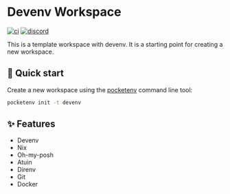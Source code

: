 # Devenv Workspace

[![ci](https://github.com/pocketenv-io/devenv/actions/workflows/ci.yml/badge.svg)](https://github.com/pocketenv-io/devenv/actions/workflows/ci.yml)
[![discord](https://img.shields.io/discord/1270021300240252979?label=discord&logo=discord&color=5865F2)](https://discord.gg/RxKa62YAs4)

This is a template workspace with devenv. It is a starting point for creating a new workspace.

## 🚀 Quick start

Create a new workspace using the [pocketenv](https://github.com/pocketenv-io/pocketenv) command line tool:

```sh
pocketenv init -t devenv
```

## ✨ Features

- Devenv
- Nix
- Oh-my-posh
- Atuin
- Direnv
- Git
- Docker
